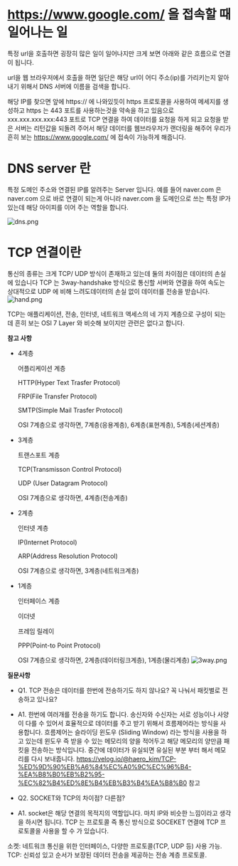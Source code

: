 #  https://www.google.com/ 을 접속할 때 일어나는 일

특정 url을 호출하면 굉장히 많은 일이 일어나지만 크게 보면 아래와 같은 흐름으로 연결이 됩니다.

url을 웹 브라우저에서 호출을 하면 일단은 해당 url이 어디 주소(ip)를 가리키는지 알아내기 위해서 DNS 서버에 이름을 검색을 합니다.

해당 IP를 찾으면 앞에 https:// 에 나와있듯이 https 프로토콜을 사용하여 메세지를 생성하고 https 는 443 포트를 사용하는것을 약속을 하고 있음으로 xxx.xxx.xxx.xxx:443 포트로 TCP 연결을 하여 데이터를 요청을 하게 되고 요청을 받은 서버는 리턴값을 되돌려 주어서 해당 데이터를 웹브라우저가 랜더링을 해주어 우리가 흔히 보는 https://www.google.com/ 에 접속이 가능하게 해줍니다.

# DNS server 란
특정 도메인 주소와 연결된 IP를 알려주는 Server 입니다.
예를 들어 naver.com 은 naver.com 으로 바로 연결이 되는게 아니라 naver.com 을 도메인으로 쓰는 특정 IP가 있는데 해당 아이피를 이어 주는 역할을 합니다.

![dns.png](../img/dns.png)

# TCP 연결이란
통신의 종류는 크게 TCP/ UDP 방식이 존재하고 있는데 둘의 차이점은 데이터의 손실에 있습니다 TCP 는 3way-handshake 방식으로 통신할 서버와 연결을 하여 속도는 상대적으로 UDP 에 비해 느려도데이터의 손실 없이 데이터를 전송을 받습니다.
![hand.png](../img/hand.png)


TCP는 애플리케이션, 전송, 인터넷, 네트워크 액세스의 네 가지 계층으로 구성이 되는데 흔히 보는 OSI 7 Layer 와 비슷해 보이지만 관련은 없다고 합니다.

**참고 사항**
- 4계층

    어플리케이션 계층

    HTTP(Hyper Text Trasfer Protocol)

    FRP(File Transfer Protocol)

    SMTP(Simple Mail Trasfer Protocol)

    OSI 7계층으로 생각하면, 7계층(응용계층), 6계층(표현계층), 5계층(세션계층)

- 3계층

    트랜스포트 계층

    TCP(Transmisson Control Protocol)

    UDP (User Datagram Protocol)

    OSI 7계층으로 생각하면, 4계층(전송계층)


- 2계층

    인터넷 계층

    IP(Internet Protocol)

    ARP(Address Resolution Protocol)

    OSI 7계층으로 생각하면, 3계층(네트워크계층)

- 1계층

    인터페이스 계층

    이더넷

    프레임 릴레이

    PPP(Point-to Point Protocol)

    OSI 7계층으로 생각하면, 2계층(데이터링크계층), 1계층(물리계층)
![3way.png](../img/3way.png)

**질문사항**
- Q1. TCP 전송은 데이터를 한번에 전송하기도 하지 않나요? 꼭 나눠서 패킷별로 전송하고 있나요?
- A1. 한번에 여러개를 전송을 하기도 합니다. 송신자와 수신자는 서로 성능이나 사양이 다를 수 있어서 효율적으로 데이터를 주고 받기 위해서 흐름제어라는 방식을 사용합니다. 흐름제어는 슬라이딩 윈도우 (Sliding Window) 라는 방식을 사용을 하고 있는데 윈도우 즉 받을 수 있는 메모리의 양을 적어두고 해당 메모리의 양만큼 패킷을 전송하는 방식입니다. 중간에 데이터가 유실되면 유실된 부분 부터 해서 메모리를 다시 보내줍니다. 
https://velog.io/@haero_kim/TCP-%ED%9D%90%EB%A6%84%EC%A0%9C%EC%96%B4-%EA%B8%B0%EB%B2%95-%EC%82%B4%ED%8E%B4%EB%B3%B4%EA%B8%B0
참고

- Q2. SOCKET와 TCP의 차이점? 다른점?
- A1. socket은 해당 연결의 목적지의 역할입니다. 마치 IP와 비슷한 느낌이라고 생각을 하시면 됩니다. TCP 는 프로토콜 즉 통신 방식으로 SOCEKET 연결에 TCP 프로토콜을 사용을 할 수 가 있습니다.

소켓: 네트워크 통신을 위한 인터페이스, 다양한 프로토콜(TCP, UDP 등) 사용 가능.
TCP: 신뢰성 있고 순서가 보장된 데이터 전송을 제공하는 전송 계층 프로토콜.